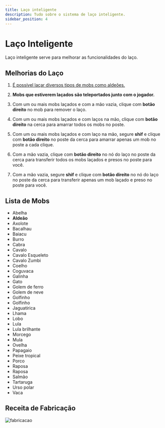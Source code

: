 ```yaml
---
title: Laço inteligente
description: Tudo sobre o sistema de laço inteligente.
sidebar_position: 4
---
```


# Laço Inteligente

Laço inteligente serve para melhorar as funcionalidades do laço.

## Melhorias do Laço

1. [É possível laçar diversos tipos de mobs como aldeões.](laco.md#lista-de-mobs)

2. **Mobs que estiverem laçados são teleportados junto com o jogador.**

3. Com um ou mais mobs laçados e com a mão vazia, clique com **botão direito** no mob para remover o laço.

4. Com um ou mais mobs laçados e com laços na mão, clique com **botão direito** na cerca para amarrar todos os mobs no poste.

5. Com um ou mais mobs laçados e com laço na mão, segure **shif** e clique com **botão direito** no poste da cerca para amarrar apenas um mob no poste a cada clique.

6. Com a mão vazia, clique com **botão direito** no nó do laço no poste da cerca para transferir todos os mobs laçados e presos no poste para você.

7. Com a mão vazia, segure **shif** e clique com **botão direito** no nó do laço no poste da cerca para transferir apenas um mob laçado e preso no poste para você.

## Lista de Mobs

- Abelha
- **Aldeão**
- Axolote
- Bacalhau
- Baiacu
- Burro
- Cabra
- Cavalo
- Cavalo Esqueleto
- Cavalo Zumbi
- Coelho
- Coguvaca
- Galinha
- Gato
- Golem de ferro
- Golem de neve
- Golfinho
- Golfinho
- Jaguatirica
- Lhama
- Lobo
- Lula
- Lula brilhante
- Morcego
- Mula
- Ovelha
- Papagaio
- Peixe tropical
- Porco
- Raposa
- Raposa
- Salmão
- Tartaruga
- Urso polar
- Vaca

## Receita de Fabricação

![fabricacao](https://i.imgur.com/tLFK0CI.png)